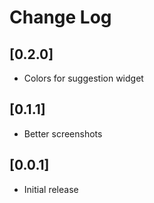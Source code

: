 # Change Log

## [0.2.0]
- Colors for suggestion widget

## [0.1.1]
- Better screenshots

## [0.0.1]

- Initial release
